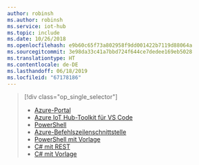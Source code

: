 ```yaml
---
author: robinsh
ms.author: robinsh
ms.service: iot-hub
ms.topic: include
ms.date: 10/26/2018
ms.openlocfilehash: e9b60c65f73a802958f9dd001422b7119d88064a
ms.sourcegitcommit: 3e98da33c41a7bbd724f644ce7dedee169eb5028
ms.translationtype: HT
ms.contentlocale: de-DE
ms.lasthandoff: 06/18/2019
ms.locfileid: "67178186"
---
```

> [!div class="op_single_selector"]
> * [Azure-Portal](../articles/iot-hub/iot-hub-create-through-portal.md)
> * [Azure IoT Hub-Toolkit für VS Code](../articles/iot-hub/iot-hub-create-use-iot-toolkit.md)
> * [PowerShell](../articles/iot-hub/iot-hub-create-using-powershell.md)
> * [Azure-Befehlszeilenschnittstelle](../articles/iot-hub/iot-hub-create-using-cli.md)
> * [PowerShell mit Vorlage](../articles/iot-hub/iot-hub-rm-template-powershell.md)
> * [C# mit REST](../articles/iot-hub/iot-hub-rm-rest.md)
> * [C# mit Vorlage](../articles/iot-hub/iot-hub-rm-template.md)
> 
> 

